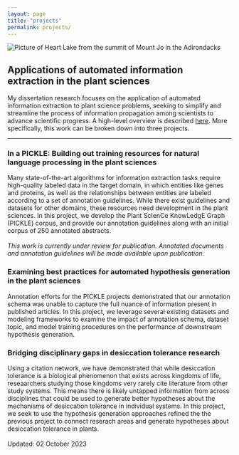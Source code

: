 ```yaml
---
layout: page
title: "projects"
permalink: projects/
---
```

![Picture of Heart Lake from the summit of Mount Jo in the Adirondacks](../images/MtJo.JPG)

## Applications of automated information extraction in the plant sciences
My dissertation research focuses on the application of automated information extraction to plant science problems, seeking to simplify and streamline the process of information propagation among scientists to advance scientific progress. A high-level overview is described [here](../pdfs/ComSciCon_2023_article.pdf). More specifically, this work can be broken down into three projects.

------------------
### In a PICKLE: Building out training resources for natural language processing in the plant sciences

Many state-of-the-art algorithms for information extraction tasks require high-quality labeled data in the target domain, in which entities like genes and proteins, as well as the relationships between entities are labeled according to a set of annotation guidelines. While there exist guidelines and datasets for other domains, these resources need development in the plant sciences. In this project, we develop the Plant ScIenCe KnowLedgE Graph (PICKLE) corpus, and provide our annotation guidelines along with an initial corpus of 250 annotated abstracts. 
<br><br>
*This work is currently under review for publication. Annotated documents and annotation guidelines will be made available upon publication.*

### Examining best practices for automated hypothesis generation in the plant sciences

Annotation efforts for the PICKLE projects demonstrated that our annotation schema was unable to capture the full nuance of information present in published articles. In this project, we leverage several existing datasets and modeling frameworks to examine the impact of annotation schema, dataset topic, and model training procedures on the performance of downstream hypothesis generation.

### Bridging disciplinary gaps in desiccation tolerance research
Using a citation network, we have demonstrated that while desiccation tolerance is a biological phenomenon that exists across kingdoms of life, reseaarchers studying those kingdoms very rarely cite literature from other study systems. This means there is likely untapped information from across disciplines that could be used to generate better hypotheses about the mechanisms of desiccation tolerance in individual systems. In this project, we seek to use the hypothesis generation approaches refined the the previous project to connect reserach areas and generate hypotheses about desiccation tolerance in plants.
<br><br>
Updated: 02 October 2023


